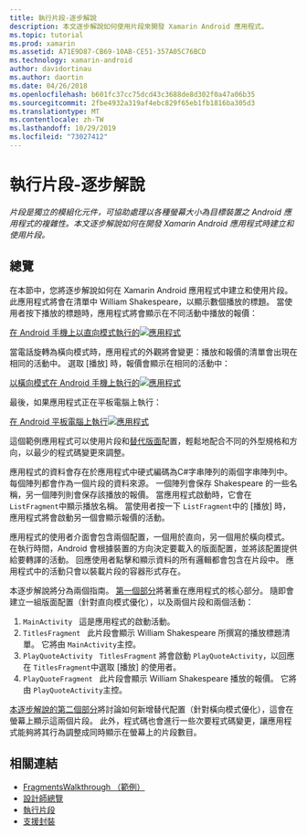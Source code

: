 ```yaml
---
title: 執行片段-逐步解說
description: 本文逐步解說如何使用片段來開發 Xamarin Android 應用程式。
ms.topic: tutorial
ms.prod: xamarin
ms.assetid: A71E9D87-CB69-10AB-CE51-357A05C76BCD
ms.technology: xamarin-android
author: davidortinau
ms.author: daortin
ms.date: 04/26/2018
ms.openlocfilehash: b601fc37cc75dcd43c3688de8d302f0a47a06b35
ms.sourcegitcommit: 2fbe4932a319af4ebc829f65eb1fb1816ba305d3
ms.translationtype: MT
ms.contentlocale: zh-TW
ms.lasthandoff: 10/29/2019
ms.locfileid: "73027412"
---
```

# <a name="implementing-fragments---walkthrough"></a>執行片段-逐步解說

_片段是獨立的模組化元件，可協助處理以各種螢幕大小為目標裝置之 Android 應用程式的複雜性。本文逐步解說如何在開發 Xamarin Android 應用程式時建立和使用片段。_

## <a name="overview"></a>總覽

在本節中，您將逐步解說如何在 Xamarin Android 應用程式中建立和使用片段。 此應用程式將會在清單中 William Shakespeare，以顯示數個播放的標題。 當使用者按下播放的標題時，應用程式將會顯示在不同活動中播放的報價：

[在 Android 手機上以直向模式執行的![應用程式](./images/intro-screenshot-phone-sml.png)](./images/intro-screenshot-phone.png#lightbox)

當電話旋轉為橫向模式時，應用程式的外觀將會變更：播放和報價的清單會出現在相同的活動中。 選取 [播放] 時，報價會顯示在相同的活動中：

[以橫向模式在 Android 手機上執行的![應用程式](./images/intro-screenshot-phone-land-sml.png)](./images/intro-screenshot-phone-land.png#lightbox)

最後，如果應用程式正在平板電腦上執行：

[在 Android 平板電腦上執行![應用程式](./images/intro-screenshot-tablet-sml.png)](./images/intro-screenshot-tablet.png#lightbox)

這個範例應用程式可以使用片段和[替代版面](/xamarin/android/app-fundamentals/resources-in-android/alternate-resources)配置，輕鬆地配合不同的外型規格和方向，以最少的程式碼變更來調整。

應用程式的資料會存在於應用程式中硬式編碼為C#字串陣列的兩個字串陣列中。 每個陣列都會作為一個片段的資料來源。  一個陣列會保存 Shakespeare 的一些名稱，另一個陣列則會保存該播放的報價。 當應用程式啟動時，它會在 `ListFragment`中顯示播放名稱。 當使用者按一下 `ListFragment`中的 [播放] 時，應用程式將會啟動另一個會顯示報價的活動。

應用程式的使用者介面會包含兩個配置，一個用於直向，另一個用於橫向模式。 在執行時間，Android 會根據裝置的方向決定要載入的版面配置，並將該配置提供給要轉譯的活動。 回應使用者點擊和顯示資料的所有邏輯都會包含在片段中。 應用程式中的活動只會以裝載片段的容器形式存在。

本逐步解說將分為兩個指南。 [第一個部分](./walkthrough.md)將著重在應用程式的核心部分。 隨即會建立一組版面配置（針對直向模式優化），以及兩個片段和兩個活動：

1. `MainActivity` &nbsp; 這是應用程式的啟動活動。
1. `TitlesFragment` &nbsp; 此片段會顯示 William Shakespeare 所撰寫的播放標題清單。 它將由 `MainActivity`主控。
1. `PlayQuoteActivity` &nbsp; `TitlesFragment` 將會啟動 `PlayQuoteActivity`，以回應在 `TitlesFragment`中選取 [播放] 的使用者。
1. `PlayQuoteFragment` &nbsp; 此片段會顯示 William Shakespeare 播放的報價。 它將由 `PlayQuoteActivity`主控。

[本逐步解說的第二個部分](./walkthrough-landscape.md)將討論如何新增替代配置（針對橫向模式優化），這會在螢幕上顯示這兩個片段。 此外，程式碼也會進行一些次要程式碼變更，讓應用程式能夠將其行為調整成同時顯示在螢幕上的片段數目。

## <a name="related-links"></a>相關連結

- [FragmentsWalkthrough （範例）](https://docs.microsoft.com/samples/xamarin/monodroid-samples/fragmentswalkthrough)
- [設計師總覽](~/android/user-interface/android-designer/index.md)
- [執行片段](https://developer.android.com/guide/topics/fundamentals/fragments.html)
- [支援封裝](https://developer.android.com/sdk/compatibility-library.html)
